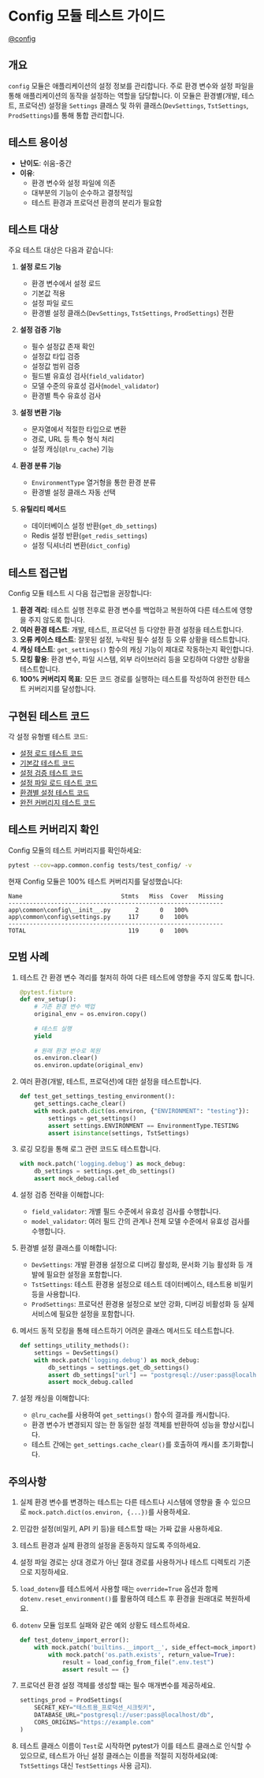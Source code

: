 # Config 모듈 테스트 가이드

[@config](/fastapi_template/app/common/config/)

## 개요

`config` 모듈은 애플리케이션의 설정 정보를 관리합니다. 주로 환경 변수와 설정 파일을 통해 애플리케이션의 동작을 설정하는 역할을 담당합니다. 이 모듈은 환경별(개발, 테스트, 프로덕션) 설정을 `Settings` 클래스 및 하위 클래스(`DevSettings`, `TstSettings`, `ProdSettings`)를 통해 통합 관리합니다.

## 테스트 용이성

- **난이도**: 쉬움-중간
- **이유**:
  - 환경 변수와 설정 파일에 의존
  - 대부분의 기능이 순수하고 결정적임
  - 테스트 환경과 프로덕션 환경의 분리가 필요함

## 테스트 대상

주요 테스트 대상은 다음과 같습니다:

1. **설정 로드 기능**
   - 환경 변수에서 설정 로드
   - 기본값 적용
   - 설정 파일 로드
   - 환경별 설정 클래스(`DevSettings`, `TstSettings`, `ProdSettings`) 전환

2. **설정 검증 기능**
   - 필수 설정값 존재 확인
   - 설정값 타입 검증
   - 설정값 범위 검증
   - 필드별 유효성 검사(`field_validator`)
   - 모델 수준의 유효성 검사(`model_validator`)
   - 환경별 특수 유효성 검사

3. **설정 변환 기능**
   - 문자열에서 적절한 타입으로 변환
   - 경로, URL 등 특수 형식 처리
   - 설정 캐싱(`@lru_cache`) 기능

4. **환경 분류 기능**
   - `EnvironmentType` 열거형을 통한 환경 분류
   - 환경별 설정 클래스 자동 선택

5. **유틸리티 메서드**
   - 데이터베이스 설정 반환(`get_db_settings`)
   - Redis 설정 반환(`get_redis_settings`)
   - 설정 딕셔너리 변환(`dict_config`)

## 테스트 접근법

Config 모듈 테스트 시 다음 접근법을 권장합니다:

1. **환경 격리**: 테스트 실행 전후로 환경 변수를 백업하고 복원하여 다른 테스트에 영향을 주지 않도록 합니다.
2. **여러 환경 테스트**: 개발, 테스트, 프로덕션 등 다양한 환경 설정을 테스트합니다.
3. **오류 케이스 테스트**: 잘못된 설정, 누락된 필수 설정 등 오류 상황을 테스트합니다.
4. **캐싱 테스트**: `get_settings()` 함수의 캐싱 기능이 제대로 작동하는지 확인합니다.
5. **모킹 활용**: 환경 변수, 파일 시스템, 외부 라이브러리 등을 모킹하여 다양한 상황을 테스트합니다.
6. **100% 커버리지 목표**: 모든 코드 경로를 실행하는 테스트를 작성하여 완전한 테스트 커버리지를 달성합니다.

## 구현된 테스트 코드

각 설정 유형별 테스트 코드:

- [설정 로드 테스트 코드](/fastapi_template/tests/test_config/test_settings.py)
- [기본값 테스트 코드](/fastapi_template/tests/test_config/test_settings_defaults.py)
- [설정 검증 테스트 코드](/fastapi_template/tests/test_config/test_settings_validation.py)
- [설정 파일 로드 테스트 코드](/fastapi_template/tests/test_config/test_config_file.py)
- [환경별 설정 테스트 코드](/fastapi_template/tests/test_config/test_environment_settings.py)
- [완전 커버리지 테스트 코드](/fastapi_template/tests/test_config/test_full_coverage.py)

## 테스트 커버리지 확인

Config 모듈의 테스트 커버리지를 확인하세요:

```bash
pytest --cov=app.common.config tests/test_config/ -v
```

현재 Config 모듈은 100% 테스트 커버리지를 달성했습니다:

```
Name                            Stmts   Miss  Cover   Missing
-------------------------------------------------------------
app\common\config\__init__.py       2      0   100%
app\common\config\settings.py     117      0   100%
-------------------------------------------------------------
TOTAL                             119      0   100%
```

## 모범 사례

1. 테스트 간 환경 변수 격리를 철저히 하여 다른 테스트에 영향을 주지 않도록 합니다.

   ```python
   @pytest.fixture
   def env_setup():
       # 기존 환경 변수 백업
       original_env = os.environ.copy()
       
       # 테스트 실행
       yield
       
       # 원래 환경 변수로 복원
       os.environ.clear()
       os.environ.update(original_env)
   ```

2. 여러 환경(개발, 테스트, 프로덕션)에 대한 설정을 테스트합니다.

   ```python
   def test_get_settings_testing_environment():
       get_settings.cache_clear()
       with mock.patch.dict(os.environ, {"ENVIRONMENT": "testing"}):
           settings = get_settings()
           assert settings.ENVIRONMENT == EnvironmentType.TESTING
           assert isinstance(settings, TstSettings)
   ```

3. 로깅 모킹을 통해 로그 관련 코드도 테스트합니다.

   ```python
   with mock.patch('logging.debug') as mock_debug:
       db_settings = settings.get_db_settings()
       assert mock_debug.called
   ```

4. 설정 검증 전략을 이해합니다:
   - `field_validator`: 개별 필드 수준에서 유효성 검사를 수행합니다.
   - `model_validator`: 여러 필드 간의 관계나 전체 모델 수준에서 유효성 검사를 수행합니다.

5. 환경별 설정 클래스를 이해합니다:
   - `DevSettings`: 개발 환경용 설정으로 디버깅 활성화, 문서화 기능 활성화 등 개발에 필요한 설정을 포함합니다.
   - `TstSettings`: 테스트 환경용 설정으로 테스트 데이터베이스, 테스트용 비밀키 등을 사용합니다.
   - `ProdSettings`: 프로덕션 환경용 설정으로 보안 강화, 디버깅 비활성화 등 실제 서비스에 필요한 설정을 포함합니다.

6. 메서드 동적 모킹을 통해 테스트하기 어려운 클래스 메서드도 테스트합니다.

   ```python
   def settings_utility_methods():
       settings = DevSettings()
       with mock.patch('logging.debug') as mock_debug:
           db_settings = settings.get_db_settings()
           assert db_settings["url"] == "postgresql://user:pass@localhost/db"
           assert mock_debug.called
   ```

7. 설정 캐싱을 이해합니다:
   - `@lru_cache`를 사용하여 `get_settings()` 함수의 결과를 캐시합니다.
   - 환경 변수가 변경되지 않는 한 동일한 설정 객체를 반환하여 성능을 향상시킵니다.
   - 테스트 간에는 `get_settings.cache_clear()`를 호출하여 캐시를 초기화합니다.

## 주의사항

1. 실제 환경 변수를 변경하는 테스트는 다른 테스트나 시스템에 영향을 줄 수 있으므로 `mock.patch.dict(os.environ, {...})`를 사용하세요.
2. 민감한 설정(비밀키, API 키 등)을 테스트할 때는 가짜 값을 사용하세요.
3. 테스트 환경과 실제 환경의 설정을 혼동하지 않도록 주의하세요.
4. 설정 파일 경로는 상대 경로가 아닌 절대 경로를 사용하거나 테스트 디렉토리 기준으로 지정하세요.
5. `load_dotenv`를 테스트에서 사용할 때는 `override=True` 옵션과 함께 `dotenv.reset_environment()`를 활용하여 테스트 후 환경을 원래대로 복원하세요.
6. `dotenv` 모듈 임포트 실패와 같은 예외 상황도 테스트하세요.

   ```python
   def test_dotenv_import_error():
       with mock.patch('builtins.__import__', side_effect=mock_import):
           with mock.patch('os.path.exists', return_value=True):
               result = load_config_from_file(".env.test")
               assert result == {}
   ```

7. 프로덕션 환경 설정 객체를 생성할 때는 필수 매개변수를 제공하세요.

   ```python
   settings_prod = ProdSettings(
       SECRET_KEY="테스트용_프로덕션_시크릿키",
       DATABASE_URL="postgresql://user:pass@localhost/db",
       CORS_ORIGINS="https://example.com"
   )
   ```

8. 테스트 클래스 이름이 `Test`로 시작하면 pytest가 이를 테스트 클래스로 인식할 수 있으므로, 테스트가 아닌 설정 클래스는 이름을 적절히 지정하세요(예: `TstSettings` 대신 `TestSettings` 사용 금지).

